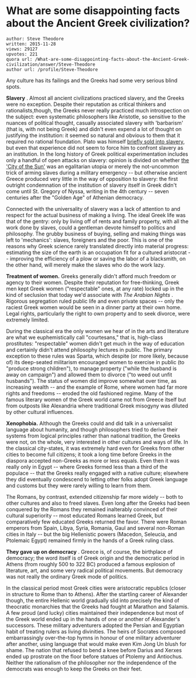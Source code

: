 # What are some disappointing facts about the Ancient Greek civilization?

	author: Steve Theodore
	written: 2015-11-28
	views: 29127
	upvotes: 221
	quora url: /What-are-some-disappointing-facts-about-the-Ancient-Greek-civilization/answer/Steve-Theodore
	author url: /profile/Steve-Theodore


Any culture has its failings and the Greeks had some very serious blind spots.

__Slavery__ . Almost all ancient civilizations practiced slavery, and the Greeks were no exception. Despite their reputation as critical thinkers and rationalists,though, the Greeks never really practiced much introspection on the subject: even systematic philosophers like Aristotle, so sensitive to the nuances of political thought, casually associated slavery with 'barbarism' (that is, with not being Greek) and didn't even expend a lot of thought on justifying the institution: it seemed so natural and obvious to them that it required no rational foundation. Plato was himself [briefly sold into slavery](https://www.quora.com/Did-Plato-s-personal-experience-of-slavery-affect-his-views-on-the-institution), but even that experience did not seem to force him to confront slavery as an institution. In the long history of Greek political experimentation includes only a handful of open attacks on slavery: opinion is divided on whether [the 'City of the Sun'](https://en.wikipedia.org/wiki/Eumenes_III) was an egalitarian utopia or merely the not-uncommon trick of arming slaves during a military emergency -- but otherwise ancient Greece produced very little in the way of opposition to slavery: the first outright condemnation of the institution of slavery itself in Greek didn't come until St. Gregory of Nyssa, writing in the 4th century -- seven centuries after the "Golden Age" of Athenian democracy.

Connected with the universality of slavery was a lack of attention to and respect for the actual business of making a living. The ideal Greek life was that of the gentry: only by living off of rents and family property, with all the work done by slaves, could a gentleman devote himself to politics and philosophy. The grubby business of buying, selling and making things was left to 'mechanics': slaves, foreigners and the poor. This is one of the reasons why Greek science rarely translated directly into material progress: estimating the size of the earth is an occupation fit for a cultured aristocrat -- improving the efficiency of a plow or saving the labor of a blacksmith, on the other hand, will merely make the slaves who do the work lazy.

__Treatment of women.__ Greeks generally didn't afford much freedom or agency to their women. Despite their reputation for free-thinking, Greek men kept Greek women ("respectable" ones, at any rate) locked up in the kind of seclusion that today we'd associate with _The Arabian Nights_ . Rigorous segregation ruled public life and even private spaces -- only the raciest Greek women would be seen in a dinner party at their own home. Legal rights, particularly the right to own property and to seek divorce, were extremely limited.

During the classical era the only women we hear of in the arts and literature are what we euphemistically call "courtesans," that is, high-class prostitutes: "respectable" women didn't get much in the way of education and certainly didn't attend philosophy lectures in public. The primary exception to these rules was Sparta, which despite (or more likely, because of) its deep-seated militarism encouraged women to exercise in public (to "produce strong children"), to manage property ("while the husband is away on campaign") and allowed them to divorce ("to weed out unfit husbands"). The status of women did improve somewhat over time, as increasing wealth -- and the example of Rome, where women had far more rights and freedoms -- eroded the old fashioned regime. Many of the famous literary women of the Greek world came not from Greece itself but from outposts like Alexandria where traditional Greek misogyny was diluted by other cultural influences.

__Xenophobia.__ Although the Greeks could and did talk in a universalist language about humanity, and though philosophers tried to derive their systems from logical principles rather than national tradition, the Greeks were not, on the whole, very interested in other cultures and ways of life. In the classical city-states, it was extremely hard even for Greeks from other cities to become full citizens; it took a long time before Greeks in the diaspora accepted non-Greeks as more or less equals. Even then it was really only in Egypt -- where Greeks formed less than a third of the populace -- that the Greeks really engaged with a native culture; elsewhere they did eventually condescend to letting other folks adopt Greek language and customs but they were rarely willing to learn from them.

The Romans, by contrast, extended citizenship far more widely -- both to other cultures and also to freed slaves. Even long after the Greeks had been conquered by the Romans they remained inalterably convinced of their cultural superiority -- most educated Romans learned Greek, but comparatively few educated Greeks returned the favor. There were Roman emperors from Spain, Libya, Syria, Romania, Gaul and several non-Roman cities in Italy -- but the big Hellenistic powers (Macedon, Seleucia, and Ptolemaic Egypt) remained firmly in the hands of a Greek ruling class.

__They gave up on democracy__ . Greece is, of course, the birthplace of democracy; the word itself is of Greek origin and the democratic period in Athens (from roughly 500 to 322 BC) produced a famous explosion of literature, art, and some very radical political movements. But democracy was not really the ordinary Greek mode of politics.

In the classical period most Greek cities were aristocratic republics (closer in structure to Rome than to Athens). After the startling career of Alexander though, the entire Hellenic world gradually slid into precisely the kind of theocratic monarchies that the Greeks had fought at Marathon and Salamis. A few proud (and lucky) cities maintained their independence but most of the Greek world ended up in the hands of one or another of Alexander's successors. These military adventurers adopted the Persian and Egyptian habit of treating rulers as living divinities. The heirs of Socrates composed embarrassingly over-the-top hymns in honour of one military adventurer after another, using language that would make even Kim Jong Un blush for shame. The nation that refused to bend a knee before Darius and Xerxes ended up prostrate on the floor before statues of Ptolemy and Antiochus. Neither the rationalism of the philosopher nor the independence of the democrats was enough to keep the Greeks on their feet.

